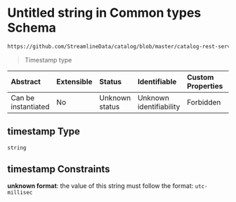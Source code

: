 # Untitled string in Common types Schema

```txt
https://github.com/StreamlineData/catalog/blob/master/catalog-rest-service/src/main/resources/json/schema/type/common.json#/definitions/timestamp
```



> Timestamp type

| Abstract            | Extensible | Status         | Identifiable            | Custom Properties | Additional Properties | Access Restrictions | Defined In                                                     |
| :------------------ | :--------- | :------------- | :---------------------- | :---------------- | :-------------------- | :------------------ | :------------------------------------------------------------- |
| Can be instantiated | No         | Unknown status | Unknown identifiability | Forbidden         | Allowed               | none                | [common.json*](../out/type/common.json "open original schema") |

## timestamp Type

`string`

## timestamp Constraints

**unknown format**: the value of this string must follow the format: `utc-millisec`
